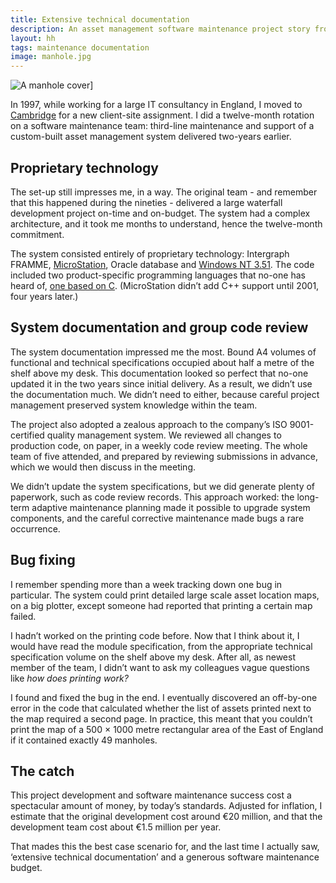 ```yaml
---
title: Extensive technical documentation
description: An asset management software maintenance project story from 1997
layout: hh
tags: maintenance documentation
image: manhole.jpg
---
```


<!--
1. 1997, working for a large IT consultancy in Cambridge, 12 months' maintenance.
2. Original project delivered large waterfall development on-time and on-budget.
3. Proprietary technology: FRAMME, MicroStation, Oracle DB and Windows NT 3.51.
4. Bound A4 volumes of functional and technical specifications on the shelf.
5. We didn't use the documentation much: a backup.
6. Quality management system: group code review on paper, much paperwork.
7. A week investigating the off-by-one printing error: 49 manholes in 500×1000 m.
8. This success cost a spectacular amount of money: €20 million + €1.5 million/year.
-->

![A manhole cover](manhole.jpg)]

In 1997, while working for a large IT consultancy in England, I moved to 
[Cambridge](https://en.wikipedia.org/wiki/Cambridge) for a new client-site assignment.
I did a twelve-month rotation on a software maintenance team: third-line maintenance and support of a custom-built asset management system delivered two-years earlier.

## Proprietary technology

The set-up still impresses me, in a way.
The original team - and remember that this happened during the nineties - delivered a large waterfall development project on-time and on-budget.
The system had a complex architecture, and it took me months to understand, hence the twelve-month commitment.

The system consisted entirely of proprietary technology: Intergraph FRAMME, 
[MicroStation](https://en.wikipedia.org/wiki/MicroStation), Oracle database and 
[Windows NT 3.51](https://en.wikipedia.org/wiki/Windows_NT_3.51).
The code included two product-specific programming languages that no-one has heard of, 
[one based on C](http://www.la-solutions.co.uk/content/V8/MDL/MdlDevelopmentEnvironment.htm).
(MicroStation didn’t add C++ support until 2001, four years later.)

## System documentation and group code review

The system documentation impressed me the most.
Bound A4 volumes of functional and technical specifications occupied about half a metre of the shelf above my desk.
This documentation looked so perfect that no-one updated it in the two years since initial delivery.
As a result, we didn’t use the documentation much.
We didn’t need to either, because careful project management preserved system knowledge within the team.

The project also adopted a zealous approach to the company’s ISO 9001-certified quality management system.
We reviewed all changes to production code, on paper, in a weekly code review meeting.
The whole team of five attended, and prepared by reviewing submissions in advance, which we would then discuss in the meeting.

We didn’t update the system specifications, but we did generate plenty of paperwork, such as code review records.
This approach worked: the long-term adaptive maintenance planning made it possible to upgrade system components, and the careful corrective maintenance made bugs a rare occurrence.

## Bug fixing

I remember spending more than a week tracking down one bug in particular.
The system could print detailed large scale asset location maps, on a big plotter, except someone had reported that printing a certain map failed.

I hadn’t worked on the printing code before.
Now that I think about it, I would have read the module specification, from the appropriate technical specification volume on the shelf above my desk.
After all, as newest member of the team, I didn’t want to ask my colleagues vague questions like _how does printing work?_

I found and fixed the bug in the end.
I eventually discovered an off-by-one error in the code that calculated whether the list of assets printed next to the map required a second page.
In practice, this meant that you couldn’t print the map of a 500 × 1000 metre rectangular area of the East of England if it contained exactly 49 manholes.

## The catch

This project development and software maintenance success cost a spectacular amount of money, by today’s standards.
Adjusted for inflation, I estimate that the original development cost around €20 million, and that the development team cost about €1.5 million per year.

That mades this the best case scenario for, and the last time I actually saw, ‘extensive technical documentation’ and a generous software maintenance budget.
